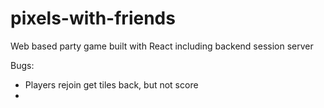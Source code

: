 # pixels-with-friends

Web based party game built with React including backend session server

Bugs:

- Players rejoin get tiles back, but not score
- 